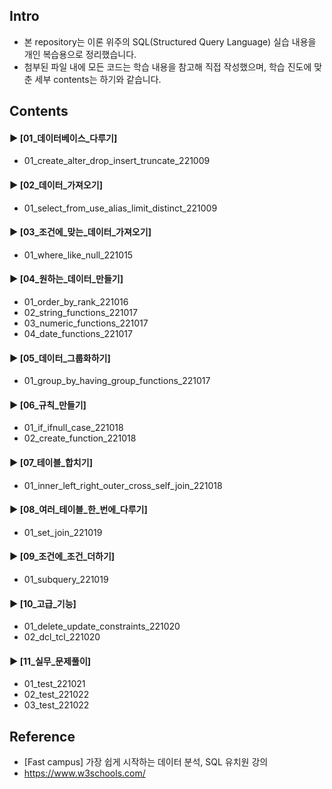 ####
## Intro
- 본 repository는 이론 위주의 SQL(Structured Query Language) 실습 내용을 개인 복습용으로 정리했습니다.
- 첨부된 파일 내에 모든 코드는 학습 내용을 참고해 직접 작성했으며, 학습 진도에 맞춘 세부 contents는 하기와 같습니다.
####
## Contents
#### ► [01_데이터베이스_다루기]
- 01_create_alter_drop_insert_truncate_221009
####
#### ► [02_데이터_가져오기]
- 01_select_from_use_alias_limit_distinct_221009
####
#### ► [03_조건에_맞는_데이터_가져오기]
- 01_where_like_null_221015
####
#### ► [04_원하는_데이터_만들기]
- 01_order_by_rank_221016
- 02_string_functions_221017
- 03_numeric_functions_221017
- 04_date_functions_221017
#### ► [05_데이터_그룹화하기]
- 01_group_by_having_group_functions_221017
####
#### ► [06_규칙_만들기]
- 01_if_ifnull_case_221018
- 02_create_function_221018
####
#### ► [07_테이블_합치기]
- 01_inner_left_right_outer_cross_self_join_221018
####
#### ► [08_여러_테이블_한_번에_다루기]
- 01_set_join_221019
####
#### ► [09_조건에_조건_더하기]
- 01_subquery_221019
####
#### ► [10_고급_기능]
- 01_delete_update_constraints_221020
- 02_dcl_tcl_221020
#### ► [11_실무_문제풀이]
- 01_test_221021
- 02_test_221022
- 03_test_221022
####
## Reference
- [Fast campus] 가장 쉽게 시작하는 데이터 분석, SQL 유치원 강의
- https://www.w3schools.com/
####
